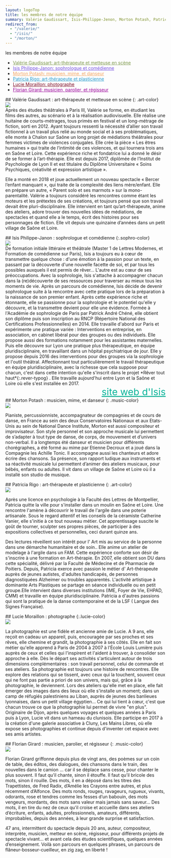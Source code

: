 ```yaml
---
layout: logoTop
title: les membres de notre équipe
summary: Valérie Gaudissart, Isis-Philippe-Jenon, Morton Potash, Patricia Rigo, Lucie Moraillon, Florian Girard
redirect_from:
  - "/valerie/"
  - "/isis/"
  - "/morton/"
---
```


<div class="Motto">les membres de notre équipe</div>

<ul class="CenterList">
<li><a href="#valerie" style="color: #7C984A">Valérie Gaudissart: art-thérapeute et metteuse en scène</a></li>

<li><a href="#isis" style="color: #7551e1">Isis Philippe-Janon: sophrologue et comédienne</a></li>

<li><a href="#morton" style="color: sandybrown">Morton Potash: musicien, mime, et danseur</a></li>

<li><a href="#patricia" style="color: #29c">Patricia Rigo: art-thérapeute et plasticienne</a></li>

<li><a href="#lucie" style="color: #7c0a24">Lucie Moraillon: photographe</a></li>

<li><a href="#florian" style="color:  #990099">Florian Girard: musicien, parolier, et régisseur</a></li>
</ul>
<div id="valerie"></div>
## Valérie Gaudissart : art-thérapeute et metteuse en scène
{: .art-color}
<div class="left-side-block"><img src="https://res.cloudinary.com/dnxcesebo/image/upload/f_auto,q_auto,w_400/v1601709554/gatsby-cloudinary/portraitVal.jpg"></div>
Après des études théâtrales à Paris III, Valérie se forme, en étudiant les films des autres, au scénario et à la réalisation audiovisuelle. Elle réalise une huitaine de courts-métrages, tous primés en festival et un long-métrage de fiction, sorti en 2012. Ayant toujours ressenti la nécessité d’allier son travail fictionnel à un travail plus relié au monde social et à ses problématiques, elle monte à Chalon sur Saône un long projet de médiations théâtrales pour femmes victimes de violences conjugales. Elle crée la pièce «&nbsp;Les êtres humaines&nbsp;»  qui traite de l’intimité de ces violences, et qui tournera trois ans en Saône et Loire. Cette expérience riche et fondatrice lui a donné le désir de se former à l’art-thérapie. Elle est depuis 2017, diplômée de l’Institut de Psychologie de Lyon II et est titulaire du Diplôme Universitaire «&nbsp;Soins Psychiques, créativité et expression artistique&nbsp;».

Elle a monté en 2018 et joue actuellement un nouveau spectacle «&nbsp;Bercer l’enfant manquant&nbsp;», qui traite de la complexité des liens mère/enfant. Elle en prépare un autre, «&nbsp;Parent solo et ses marmots&nbsp;» sur la mono-parentalité. Valérie a toujours considéré les rencontres comme étant les moteurs et les prétextes de ses créations, et toujours pensé que son travail devait être pluri-disciplinaire. Elle intervient en tant qu’art-thérapeute, anime des ateliers, adore trouver des nouvelles idées de médiations, de spectacles et quand elle a le temps, écrit des histoires pour ses personnages de fiction. Elle vit depuis une quinzaine d’années dans un petit village de Saône et Loire.

<div id="isis"></div>
## Isis Philippe-Janon : sophrologue et comédienne
{:.sophro-color}
<div class="left-side-block"><img src="https://res.cloudinary.com/dnxcesebo/image/upload/v1566027596/isis-t%C3%AAte_matha9.png"></div>
De formation initiale littéraire et théâtrale (Master 1 de Lettres Modernes, et Formation de comédienne sur Paris), Isis a toujours eu à cœur de transmettre quelque chose : d'une émotion à la passion pour un texte, en passant par la découverte d'une nouvelle facette de soi, et par tous les possibles auxquels il est permis de rêver... L'autre est au cœur de ses préoccupations.
Avec la sophrologie, Isis s'attache à accompagner chacun dans la (re)découverte de ses ressources pour traverser au mieux tous les moments de vie.
Après un parcours de comédienne, Isis décide de devenir sophrologue suite à la rencontre avec cette pratique lors de la préparation à la naissance de son premier enfant. Après cette expérience riche et étonnante, elle se passionne pour la sophrologie et le potentiel qu'elle y découvre, et la transmettre devient pour elle une évidence. Formée à l'Académie de sophrologie de Paris par Patrick André Chéné, elle obtient son diplôme puis son inscription au RNCP (Répertoire National des Certifications Professionnelles) en 2014.
Elle travaille d'abord sur Paris et expérimente une pratique variée : Interventions en entreprise, en association, en cabinet libéral pour des groupes ou des individuels. Elle propose aussi des formations notamment pour les assistantes maternelles. Puis elle découvre sur Lyon une pratique plus thérapeutique, en équipe pluridisciplinaire, en travaillant dans un hôpital psychiatrique de jour. Elle y propose depuis 2016 des interventions pour des groupes via la sophrologie et l'outil théâtral. Affectionnant tout particulièrement le travail thérapeutique en équipe pluridisciplinaire, avec la richesse que cela suppose pour chacun, c'est dans cette intention qu'elle s'inscrit dans le projet *Rêver tout haut*{:.rever-typog} . Elle travaille aujourd'hui entre Lyon et la Saône et Loire où elle s'est installée en 2017.
<div style="text-align:right"><a style="color:hsl(171,93.5%,36.5%); font-size:30px" href="http://isispj.wixsite.com/sophro">site web d'Isis</a></div>
<div id="morton"></div>
## Morton Potash : musicien, mime, et danseur
{: .music-color}
<div class="left-side-block"><img src="https://res.cloudinary.com/dnxcesebo/image/upload/v1567438982/mortonReflectionPiano_jjchwd.png"></div>
<p>Pianiste, percussionniste, accompagnateur de compagnies et de cours de danse, en France au sein des deux Conservatoires Nationaux et aux Etats-Unis au sein de National Dance Institute, Morton est aussi compositeur et improvisateur. Son style personnel et son approche musicale lui permettent de s’adapter à tout type de danse, de corps, de mouvement et d’univers non-verbal. Il a longtemps été danseur et musicien pour différents chorégraphes, a été formé au mime par Etienne Decroux et a joué dans la Compagnie les Achille Tonic.  Il accompagne aussi les chanteurs et adore écrire des chansons. Sa présence, son rapport ludique aux instruments et sa réactivité musicale lui permettent d’animer des ateliers musicaux, pour bébés, enfants ou adultes. Il vit dans un village de Saône et Loire où il a installé son studio de musique.</p>

<div id="patricia"></div>
## Patricia Rigo : art-thérapeute et plasticienne
{: .art-color}
<div class="left-side-block"><img src="https://res.cloudinary.com/dnxcesebo/image/upload/v1567419656/patricia_rigo_thumb_bf4v50.jpg"></div>

Après une licence en psychologie à la Faculté des Lettres de Montpellier, Patricia quitte la ville pour s'installer dans un moulin en Saône et Loire. Une rencontre l'amène à découvrir le travail de l'argile dans une poterie artisanale. Sous le regard attentif et les conseils de la céramiste Catherine Vanier, elle s'initie à ce tout nouveau métier. Cet apprentissage suscite le goût de tourner, sculpter ses propres pièces, de participer à des expositions collectives et personnelles, ceci durant quinze ans.

Des lectures réveillent son intérêt pour l' Art mis au service de la personne dans une démarche humanitaire et de soin.. Elle anime un atelier de modelage à l'argile dans un FAM. Cette expérience conforte son désir de s'inscrire à une formation en Art-thérapie. En 2007, elle obtient son DU dans cette spécialité, délivré par la Faculté de Médecine et de Pharmacie de Poitiers. Depuis, Patricia exerce avec passion le métier d' Art-thérapeute auprès de jeunes autistes, d'adultes handicapés, de personnes diagnostiquées Alzheimer ou troubles apparentés. L'activité artistique à dominante Arts Plastiques se partage en séance individuelle ou en petit groupe.Elle intervient dans diverses institutions (IME, Foyer de Vie, EHPAD, CMM) et travaille en équipe pluridisciplinaire.
Patricia a d'autres passions qui sont la pratique de la danse contemporaine et de la LSF ( Langue des Signes Française).

<div id="lucie"></div>
## Lucie Moraillon : photographe
{:.lucie-color}
<div class="left-side-block"><img src="https://res.cloudinary.com/dnxcesebo/image/upload/v1568404738/LucieMoraillon_wpy0bc.jpg"></div>

La photographie est une fidèle et ancienne amie de Lucie. A 9 ans, elle reçoit en cadeau un appareil, puis, encouragée par ses proches et ses rêves, elle chemine et grandit, la photographie à ses côtés.
Elle en fait son métier qu'elle apprend à Paris de 2004 à 2007 à l’École Louis Lumière puis auprès de ceux et celles qui l'inspirent et l'aident à trouver, à consolider son approche à elle.
Dès le départ ses activités s'articulent autour de trois dimensions complémentaires : son travail personnel, celui de commande et ses ateliers.
Sa photographie est toujours une histoire de rencontres.
Elle explore des relations qui se tissent, avec ceux qui la touchent, souvent ceux qui ne font pas partie a priori de son univers, mais qui, grâce à la photographie, le deviennent.
Lors des ateliers qu'elle met en place, elle fait émerger des images dans des lieux où elle s'installe un moment; dans un camp de réfugiés palestiniens au Liban, auprès de jeunes des banlieues lyonnaises, dans un petit village égyptien...
Ce qui lui tient à cœur, c'est que chacun trouve ce que la photographie lui permet de vivre "en plus".
Originaire de Dijon, après quelques voyages et quelques années à Paris puis à Lyon, Lucie vit dans un hameau du clunisois. Elle participe en 2017 à la création d'une galerie associative à Cluny, Les Mains Libres, où elle expose ses photographies et continue depuis d'inventer cet espace avec ses amis artistes.

<div id="florian"></div>
## Florian Girard : musicien, parolier, et régisseur
{: .music-color}
<div class="left-side-block"><img src="https://res.cloudinary.com/dnxcesebo/image/upload/v1567612309/florian-portrait-nb_100px_thq8tr.png"></div>

Florian Girard griffonne depuis plus de vingt ans, des poèmes sur un coin de table, des éditos, des dialogues, des chansons dans le train, des nouvelles dans le camion … car il se déplace sans cesse, pour chanter le plus souvent. Il faut qu’il chante, sinon il étouffe. Il faut qu’il bricole des mots, sinon il rouille. Des mots, il en a déposé dans les titres des Trapettistes, de Fred Radix, d’Amélie les Crayons entre autres, et plus récemment d’Alfonce. Des mots ronds, rouges, ravageurs, rugueux, vivants, odorants, rose et tendres comme les fesses d’un babouin, des mots vengeurs, mordants, des mots sans valeur mais jamais sans saveur…
Des mots, il en tire du nez de ceux qu’il croise et accueille dans ses ateliers d’écriture, enfants, adultes, professionnels, amateurs, différents, improbables, depuis des années, à leur grande surprise et satisfaction.

47 ans, intermittent du spectacle depuis 20 ans, auteur, compositeur, interprète, musicien, metteur en scène, régisseur, pour différents projets de spectacle vivant… et avant cela des études scientifiques, quelques années d’enseignement. Voilà son parcours en quelques phrases, un parcours de flâneur-bosseur-cueilleur, en zig zag, en liberté !
